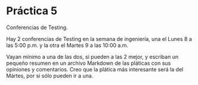 # Práctica 5
Conferencias de Testing. 

Hay 2 conferencias de Testing  en la semana de ingeniería, una el Lunes 8 a las 5:00 p.m. y la otra el Martes 9 a las 10:00 a.m.

Vayan mínimo a una de las dos, si pueden a las 2 mejor, y escriban un pequeño resumen en un archivo Markdown de las pláticas con sus opiniones y comentarios. Creo que la plática más interesante será la del Mártes, por si sólo pueden ir a una.